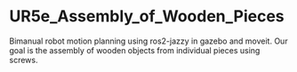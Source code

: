 # UR5e_Assembly_of_Wooden_Pieces
Bimanual robot motion planning using ros2-jazzy in gazebo and moveit. Our goal is the assembly of wooden objects  from individual pieces using screws. 
